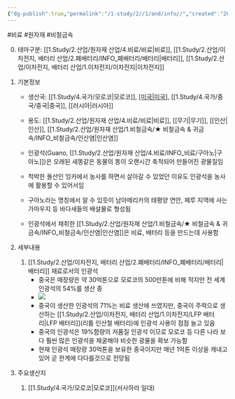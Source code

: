```yaml
---
{"dg-publish":true,"permalink":"/1-study/2//1/and/info//","created":"2024-11-20T21:02:28.606+09:00","updated":"2025-06-26T12:42:59.465+09:00"}
---
```


#비료 #원자재 #비철금속

0. 테마구분: [[1.Study/2.산업/원자재 산업/4.비료/비료\|비료]], [[1.Study/2.산업/이차전지, 배터리 산업/2.폐배터리/INFO_폐배터리/배터리\|배터리]], [[1.Study/2.산업/이차전지, 배터리 산업/1.이차전지/이차전지\|이차전지]]

1. 기본정보

	- 생산국: [[1.Study/4.국가/모로코\|모로코]], [[미국\|미국]](플로리다), [[1.Study/4.국가/중국/중국\|중국]], [[러시아\|러시아]]
	- 용도: [[1.Study/2.산업/원자재 산업/4.비료/비료\|비료]], [[무기\|무기]], [[인산\|인산]], [[1.Study/2.산업/원자재 산업/1.비철금속/★ 비철금속 & 귀금속/INFO_비철금속/인산염\|인산염]]

	- 인광석(Guano, [[1.Study/2.산업/원자재 산업/4.비료/INFO_비료/구아노\|구아노]])은 오래된 새똥같은 동물의 똥이 오랜시간 축적되어 만들어진 광물질임
	- 척박한 돌산인 잉카에서 농사를 하면서 살아갈 수 있었던 이유도 인광석을 농사에 활용할 수 있어서임
	- 구아노라는 명칭에서 알 수 있듯이 남아메리카의 태평양 연안, 페루 지역에 사는 가마우지 등 바다새들의 배설물로 형성됨
	- 인광석에서 채취한 [[1.Study/2.산업/원자재 산업/1.비철금속/★ 비철금속 & 귀금속/INFO_비철금속/인산염\|인산염]]은 비료, 배터리 등을 만드는데 사용함

2. 세부내용
	1. [[1.Study/2.산업/이차전지, 배터리 산업/2.폐배터리/INFO_폐배터리/배터리\|배터리]] 재료로서의 인광석
		- 중국은 매장량은 약 30억톤으로 모로코의 500만톤에 비해 적지만 전 세계 인광석의 54%를 생산 중  
		- ![](https://i.imgur.com/voxQiaK.png)
		- 중국이 생산한 인광석의 71%는 비료 생산에 쓰였지만, 중국이 주력으로 생산하는 [[1.Study/2.산업/이차전지, 배터리 산업/1.이차전지/LFP 배터리\|LFP 배터리]](리튬 인산철 배터리)에 인광석 사용이 점점 늘고 있음
		- 중국의 인광석은 19%함량의 저품질 인광석 이므로 모로코 등 다른 나라 보다 훨씬 많은 인광석을 채굴해야 비슷한 광물을 확보 가능함
		- 현재 인광석 매장량 30억톤을 보유한 중국이지만 매년 1억톤 이상을 캐내고 있어 곧 한계에 다다를것으로 전망됨

3. 주요생산지
	1. [[1.Study/4.국가/모로코\|모로코]](서사하라 일대)
